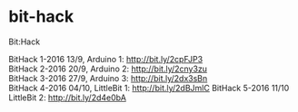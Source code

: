 # bit-hack
Bit:Hack

BitHack 1-2016 13/9, Arduino 1: http://bit.ly/2cpFJP3  
BitHack 2-2016 20/9, Arduino 2: http://bit.ly/2cny3zu  
BitHack 3-2016 27/9, Arduino 3:  http://bit.ly/2dx3sBn  
BitHack 4-2016 04/10, LittleBit 1: http://bit.ly/2dBJmlC
BitHack 5-2016 11/10 LittleBit 2: http://bit.ly/2d4e0bA

